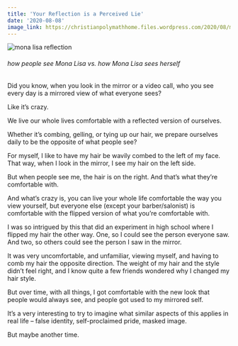 ```yaml
---
title: 'Your Reflection is a Perceived Lie'
date: '2020-08-08'
image_link: https://christianpolymathhome.files.wordpress.com/2020/08/monalisa.png "Mona Lisa Reflection"
---
```

![mona lisa reflection](https://christianpolymathhome.files.wordpress.com/2020/08/monalisa.png "Mona Lisa Reflection")
###### how people see Mona Lisa vs. how Mona Lisa sees herself

Did you know, when you look in the mirror or a video call, who you see every day is a mirrored view of what everyone sees?

Like it’s crazy.

We live our whole lives comfortable with a reflected version of ourselves.

Whether it’s combing, gelling, or tying up our hair, we prepare ourselves daily to be the opposite of what people see?

For myself, I like to have my hair be wavily combed to the left of my face. That way, when I look in the mirror, I see my hair on the left side.

But when people see me, the hair is on the right. And that’s what they’re comfortable with.

And what’s crazy is, you can live your whole life comfortable the way you view yourself, but everyone else (except your barber/salonist) is comfortable with the flipped version of what you’re comfortable with.

I was so intrigued by this that did an experiment in high school where I flipped my hair the other way. One, so I could see the person everyone saw. And two, so others could see the person I saw in the mirror.

It was very uncomfortable, and unfamiliar, viewing myself, and having to comb my hair the opposite direction. The weight of my hair and the style didn’t feel right, and I know quite a few friends wondered why I changed my hair style.

But over time, with all things, I got comfortable with the new look that people would always see, and people got used to my mirrored self.

It’s a very interesting to try to imagine what similar aspects of this applies in real life – false identity, self-proclaimed pride, masked image.

But maybe another time.